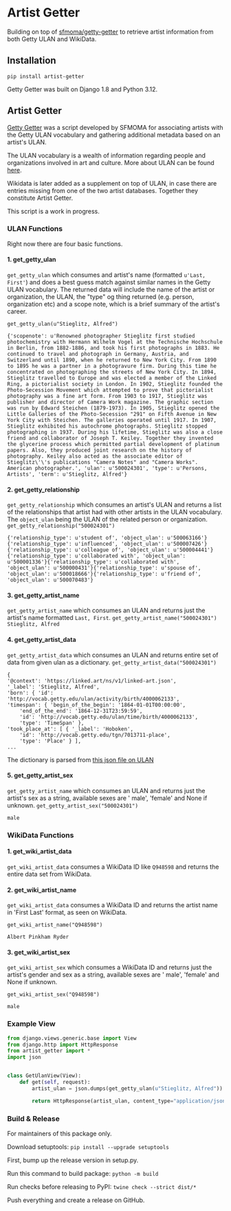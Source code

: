# Artist Getter

Building on top of [sfmoma/getty-getter](https://github.com/sfmoma/getty-getter) to retrieve artist information from
both Getty ULAN and WikiData.

## Installation

`pip install artist-getter`

Getty Getter was built on Django 1.8 and Python 3.12.

## Artist Getter

[Getty Getter](https://github.com/sfmoma/getty-getter) was a script developed by SFMOMA for associating artists with the
Getty ULAN vocabulary and gathering additional metadata
based on an artist's ULAN.

The ULAN vocabulary is a wealth of information regarding people and organizations involved in art and culture. More
about ULAN can be found [here](http://www.getty.edu/research/tools/vocabularies/ulan/about.html).

Wikidata is later added as a supplement on top of ULAN, in case there are entries missing from one of the two artist
databases. Together they constitute Artist Getter.

This script is a work in progress.

### ULAN Functions

Right now there are four basic functions.

#### 1. get_getty_ulan

`get_getty_ulan` which consumes and artist's name (formatted    `u'Last, First'`) and does a best guess match against
similar names in the Getty ULAN vocabulary. The returned data will include the name of the artist or organization, the
ULAN, the "type" og thing returned (e.g. person, organization etc) and a scope note, which is a brief summary of the
artist's career.

`get_getty_ulan(u"Stieglitz, Alfred")`

```
{'scopenote': u'Renowned photographer Stieglitz first studied photochemistry with Hermann Wilhelm Vogel at the Technische Hochschule in Berlin, from 1882-1886, and took his first photographs in 1883. He continued to travel and photograph in Germany, Austria, and Switzerland until 1890, when he returned to New York City. From 1890 to 1895 he was a partner in a photogravure firm. During this time he concentrated on photographing the streets of New York City. In 1894, Stieglitz travelled to Europe and was elected a member of the Linked Ring, a pictorialist society in London. In 1902, Stieglitz founded the Photo-Secession Movement which attempted to prove that pictorialist photography was a fine art form. From 1903 to 1917, Stieglitz was publisher and director of Camera Work magazine. The graphic section was run by Edward Steichen (1879-1973). In 1905, Stieglitz opened the Little Galleries of the Photo-Secession "291" on Fifth Avenue in New York City with Steichen. The galleries operated until 1917. In 1907, Stieglitz exhibited his autochrome photographs. Stieglitz stopped photographing in 1937. During his lifetime, Stieglitz was also a close friend and collaborator of Joseph T. Keiley. Together they invented the glycerine process which permitted partial development of platinum papers. Also, they produced joint research on the history of photography. Keiley also acted as the associate editor of Stieglitz\'\'s publications "Camera Notes" and "Camera Works". American photographer.', 'ulan': u'500024301', 'type': u'Persons, Artists', 'term': u'Stieglitz, Alfred'}
```

#### 2. get_getty_relationship

`get_getty_relationship` which consumes an artist's ULAN and returns a list of the relationships that artist had with
other artists in the ULAN vocabulary. The `object_ulan` being the ULAN of the related person or organization.
`get_getty_relationship("500024301")`

```
{'relationship_type': u'student of', 'object_ulan': u'500063166'}{'relationship_type': u'influenced', 'object_ulan': u'500007426'}{'relationship_type': u'colleague of', 'object_ulan': u'500004441'}{'relationship_type': u'collaborated with', 'object_ulan': u'500001336'}{'relationship_type': u'collaborated with', 'object_ulan': u'500000431'}{'relationship_type': u'spouse of', 'object_ulan': u'500018666'}{'relationship_type': u'friend of', 'object_ulan': u'500070483'}
```

#### 3. get_getty_artist_name

`get_getty_artist_name` which consumes an ULAN and returns just the artist's name formatted `Last, First`.
`get_getty_artist_name("500024301")`
```Stieglitz, Alfred```

#### 4. get_getty_artist_data

`get_getty_artist_data` which consumes an ULAN and returns entire set of data from given ulan as a dictionary.
`get_getty_artist_data("500024301")`

```
{
'@context': 'https://linked.art/ns/v1/linked-art.json',
'_label': 'Stieglitz, Alfred',
'born': { 'id': 'http://vocab.getty.edu/ulan/activity/birth/4000062133',
'timespan': { 'begin_of_the_begin': '1864-01-01T00:00:00',
    'end_of_the_end': '1864-12-31T23:59:59',
    'id': 'http://vocab.getty.edu/ulan/time/birth/4000062133',
    'type': 'TimeSpan' },
'took_place_at': [ { '_label': 'Hoboken',
    'id': 'http://vocab.getty.edu/tgn/7013711-place',
    'type': 'Place' } ],
...
```

The dictionary is parsed from [this json file on ULAN](http://vocab.getty.edu/ulan/500024301.json)

#### 5. get_getty_artist_sex

`get_getty_artist_name` which consumes an ULAN and returns just the artist's sex as a string, available sexes are '
male', 'female' and None if unknown.
`get_getty_artist_sex("500024301")`

`male`

### WikiData Functions
#### 1. get_wiki_artist_data
`get_wiki_artist_data` consumes a WikiData ID like `Q948598` and returns the entire data set from WikiData.

#### 2. get_wiki_artist_name
`get_wiki_artist_data` consumes a WikiData ID and returns the artist name in 'First Last' format, as seen on WikiData.

`get_wiki_artist_name("Q948598")`

`Albert Pinkham Ryder`

#### 3. get_wiki_artist_sex
`get_wiki_artist_sex` which consumes a WikiData ID and returns just the artist's gender and sex as a string, available sexes are '
male', 'female' and None if unknown.

`get_wiki_artist_sex("Q948598")`

`male`

### Example View

```python
from django.views.generic.base import View
from django.http import HttpResponse
from artist_getter import *
import json


class GetUlanView(View):
    def get(self, request):
        artist_ulan = json.dumps(get_getty_ulan(u"Stieglitz, Alfred"))

        return HttpResponse(artist_ulan, content_type="application/json")
```

### Build & Release

For maintainers of this package only.

Download setuptools:
`pip install --upgrade setuptools`

First, bump up the release version in setup.py.

Run this command to build package:
`python -m build`

Run checks before releasing to PyPI:
`twine check --strict dist/*`

Push everything and create a release on GitHub.